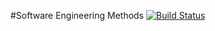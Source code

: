 #Software Engineering Methods
[![Build Status](https://travis-ci.org/WezYoung/seMethods.svg?branch=master)](https://travis-ci.org/WezYoung/seMethods)